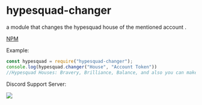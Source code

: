 # hypesquad-changer 
a module that changes the hypesquad house of the mentioned account .

[NPM](https://www.npmjs.com/package/hypesquad-changer)

Example:
```js
const hypesquad = require("hypesquad-changer");
console.log(hypesquad.changer("House", "Account Token"))
//Hypesquad Houses: Bravery, Brilliance, Balance, and also you can make it Random
```

Discord Support Server:
<p><a href="https://discord.gg/RmrrGT8"><img src="https://discordapp.com/api/guilds/631072660872495104/widget.png?style=banner4"></a></p>
